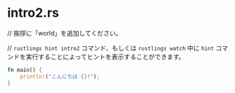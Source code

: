 # intro2.rs

// 挨拶に「world」を追加してください。

// `rustlings hint intro2` コマンド、もしくは `rustlings watch` 中に `hint` コマンドを実行することによってヒントを表示することができます。

```rust
fn main() {
    println!("こんにちは {}!");
}
```

<!---
// intro2.rs
// Make the code print a greeting to the world.
// Execute `rustlings hint intro2` or use the `hint` watch subcommand for a hint.

// I AM NOT DONE

fn main() {
    println!("Hello {}!");
}
--->
